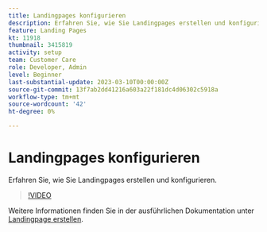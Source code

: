 ```yaml
---
title: Landingpages konfigurieren
description: Erfahren Sie, wie Sie Landingpages erstellen und konfigurieren.
feature: Landing Pages
kt: 11918
thumbnail: 3415819
activity: setup
team: Customer Care
role: Developer, Admin
level: Beginner
last-substantial-update: 2023-03-10T00:00:00Z
source-git-commit: 13f7ab2dd41216a603a22f181dc4d06302c5918a
workflow-type: tm+mt
source-wordcount: '42'
ht-degree: 0%

---
```


# Landingpages konfigurieren

Erfahren Sie, wie Sie Landingpages erstellen und konfigurieren.

>[!VIDEO](https://video.tv.adobe.com/v/3415819/?quality=12&learn=on)

Weitere Informationen finden Sie in der ausführlichen Dokumentation unter [Landingpage erstellen](https://experienceleague.adobe.com/docs/campaign-classic/using/designing-content/editing-html-content/creating-a-landing-page.html).
